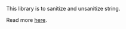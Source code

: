 This library is to sanitize and unsanitize string.

Read more [here](https://github.com/Arnab-Developer/Arc.StringSanitizer/blob/main/README.md).
